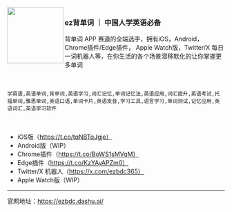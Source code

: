 <img align="left" width="130" height="130" src="https://ezbdc.dashu.ai/assets/icon100.png">

### ez背单词 ｜ 中国人学英语必备

背单词 APP 赛道的全端选手，拥有iOS，Android，Chrome插件/Edge插件， Apple Watch版，Twitter/X 每日一词机器人等，在你生活的各个场景潜移默化的让你掌握更多单词

　

```
学英语,英语单词,背单词,英语学习,词汇记忆,单词记忆法,英语应用,词汇提升,英语考试,托福单词,雅思单词,英语口语,单词卡片,英语发音,学习工具,语言学习,单词测试,记忆应用,英语词汇,英语学习软件
```

　

- iOS版（https://t.co/tqNBTqJgje）
- Android版（WIP）
- Chrome插件（https://t.co/BoWS1sMVqM）
- Edge插件（https://t.co/KzYAyAPZm0）
- Twitter/X 机器人（https://x.com/ezbdc365）
- Apple Watch版（WIP）


---

官网地址：https://ezbdc.dashu.ai/
